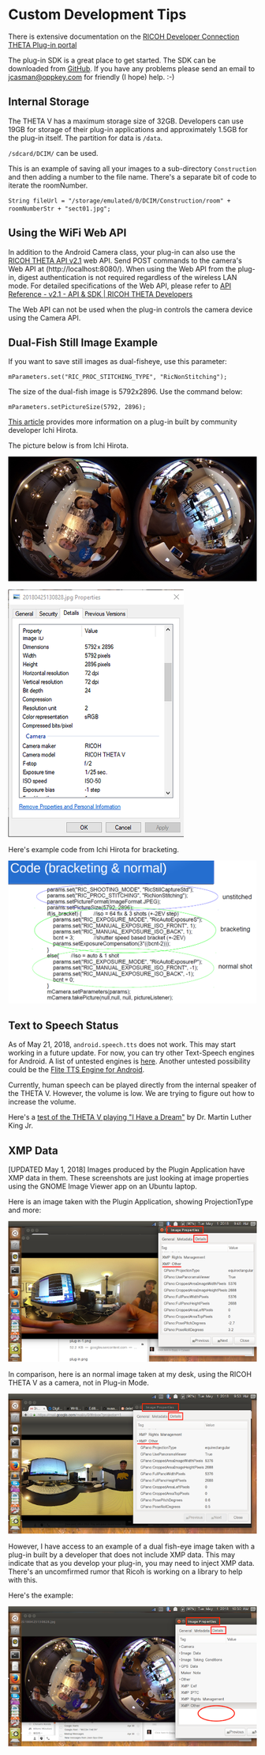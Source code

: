 # Custom Development Tips
There is extensive documentation on the 
[RICOH Developer Connection THETA Plug-in portal](https://api.ricoh/docs/theta-plugin/sdk/)

The plug-in SDK is a great place to get started. The SDK can be downloaded from [GitHub](https://github.com/ricohapi/theta-plugin-sdk). If
you have any problems 
please send an email to jcasman@oppkey.com for
 friendly (I hope) help.  :-)

## Internal Storage 
The THETA V has a maximum storage size of 32GB. Developers can use 19GB  for storage of their plug-in applications and approximately 1.5GB for the plug-in itself. The partition for data is `/data`.

`/sdcard/DCIM/` can be used.

This is an example of saving all your images to a sub-directory `Construction` and then
adding a number to the file name. There's a separate bit of code to iterate the roomNumber.

    String fileUrl = "/storage/emulated/0/DCIM/Construction/room" + roomNumberStr + "sect01.jpg";


## Using the WiFi Web API 

In addition to the Android Camera class, your plug-in can also use the 
[RICOH THETA API v2.1](https://developers.theta360.com/en/docs/v2.1/api_reference/) web API. Send POST commands 
to the camera's Web API at (http://localhost:8080/). When using the Web API from the plug-in, digest authentication is not required regardless of the wireless LAN mode. For detailed specifications of the Web API, please refer to [API Reference - v2.1 - API & SDK \| RICOH THETA Developers](https://developers.theta360.com/en/docs/v2.1/api_reference/)

The Web API can not be used when the plug-in controls the camera device using the Camera API.

## Dual-Fish Still Image Example

If you want to save still images as dual-fisheye, use this parameter:

    mParameters.set("RIC_PROC_STITCHING_TYPE", "RicNonStitching");

The size of the dual-fish image is 5792x2896. Use the command below:

    mParameters.setPictureSize(5792, 2896);

[This article](https://community.theta360.guide/t/dual-fisheye-images-with-theta-v-plug-in/2692/8?u=codetricity) 
provides more information on a plug-in built by community
developer Ichi Hirota.

The picture below is from Ichi Hirota.

![](img/custom/dual-fish-sample.jpg)

![](img/custom/dual-fish-meta-data.png)

Here's example code from Ichi Hirota for bracketing.

![](img/custom/dualfish-bracketing.png)


## Text to Speech Status
As of May 21, 2018, `android.speech.tts` does not work. This may
start working in a future update. For now, you can try other Text-Speech engines
for Android. A list of untested engines is [here](http://hyperionics.com/TtsSetup/eng/TtsInfo.html). Another untested possibility
could be the [Flite TTS Engine for Android](https://github.com/happyalu/Flite-TTS-Engine-for-Android).

Currently, human speech can be played directly from the internal speaker of 
the THETA V. However, the volume is low. We are trying to figure out how
to increase the volume.

Here's a [test of the THETA V playing "I Have a Dream"](https://youtu.be/AeebH7ONTkg) by Dr. Martin Luther King Jr.


## XMP Data
[UPDATED May 1, 2018] Images produced by the Plugin Application have XMP data in them. These screenshots are just looking at image properties using the GNOME Image Viewer app on an Ubuntu laptop. 

Here is an image taken with the Plugin Application, showing ProjectionType and more:

![](img/custom/takenWITHplugin.png)

In comparison, here is an normal image taken at my desk, using the RICOH THETA V as a camera, not in Plug-in Mode. 

![](img/custom/takenWITHOUTplugin.png)

However, I have access to an example of a dual fish-eye image taken with a plug-in built by a developer that does not include XMP data. This may indicate that as you develop your plug-in, you may need to inject XMP data. There's an uncomfirmed rumor that Ricoh is working
on a library to help with this.

Here's the example:

![](img/custom/ichidualfisheyeplugin.png)



